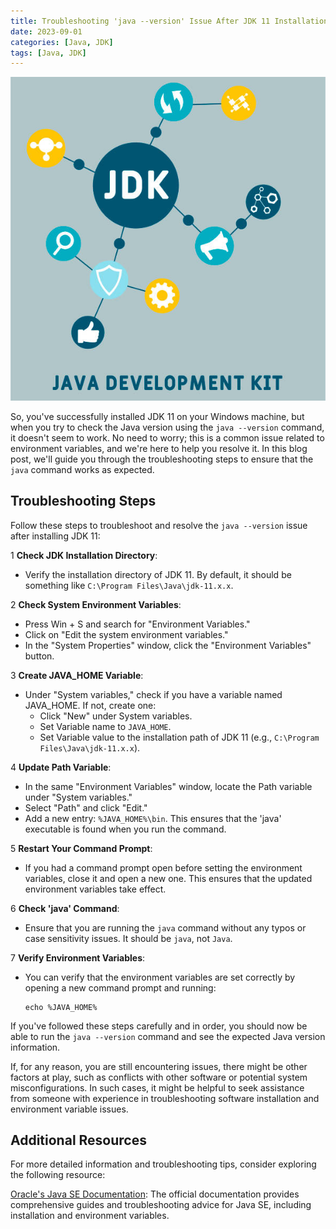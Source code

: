 ```yaml
---
title: Troubleshooting 'java --version' Issue After JDK 11 Installation
date: 2023-09-01
categories: [Java, JDK]
tags: [Java, JDK]
---
```


![Java JDK](/assets/img/posts/2023/java_jdk_troubleshooting/java_jdk_troubleshooting.jpg)


So, you've successfully installed JDK 11 on your Windows machine, but when you try to check the Java version using the `java --version` command, it doesn't seem to work. No need to worry; this is a common issue related to environment variables, and we're here to help you resolve it. In this blog post, we'll guide you through the troubleshooting steps to ensure that the `java` command works as expected.

## Troubleshooting Steps

Follow these steps to troubleshoot and resolve the `java --version` issue after installing JDK 11:

1 **Check JDK Installation Directory**:
   - Verify the installation directory of JDK 11. By default, it should be something like `C:\Program Files\Java\jdk-11.x.x`.

2 **Check System Environment Variables**:
   - Press Win + S and search for "Environment Variables."
   - Click on "Edit the system environment variables."
   - In the "System Properties" window, click the "Environment Variables" button.

3 **Create JAVA_HOME Variable**:
   - Under "System variables," check if you have a variable named JAVA_HOME. If not, create one:
     - Click "New" under System variables.
     - Set Variable name to `JAVA_HOME`.
     - Set Variable value to the installation path of JDK 11 (e.g., `C:\Program Files\Java\jdk-11.x.x`).

4 **Update Path Variable**:
   - In the same "Environment Variables" window, locate the Path variable under "System variables."
   - Select "Path" and click "Edit."
   - Add a new entry: `%JAVA_HOME%\bin`. This ensures that the 'java' executable is found when you run the command.

5 **Restart Your Command Prompt**:
   - If you had a command prompt open before setting the environment variables, close it and open a new one. This ensures that the updated environment variables take effect.

6 **Check 'java' Command**:
   - Ensure that you are running the `java` command without any typos or case sensitivity issues. It should be `java`, not `Java`.

7 **Verify Environment Variables**:
   - You can verify that the environment variables are set correctly by opening a new command prompt and running:
     ```
     echo %JAVA_HOME%
     ```

If you've followed these steps carefully and in order, you should now be able to run the `java --version` command and see the expected Java version information.

If, for any reason, you are still encountering issues, there might be other factors at play, such as conflicts with other software or potential system misconfigurations. In such cases, it might be helpful to seek assistance from someone with experience in troubleshooting software installation and environment variable issues.

## Additional Resources

For more detailed information and troubleshooting tips, consider exploring the following resource:

[Oracle's Java SE Documentation](https://docs.oracle.com/en/java/javase/11/): The official documentation provides comprehensive guides and troubleshooting advice for Java SE, including installation and environment variables.

